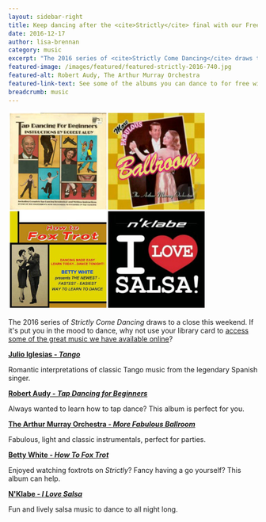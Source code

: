 ```yaml
---
layout: sidebar-right
title: Keep dancing after the <cite>Strictly</cite> final with our Freegal digital music service
date: 2016-12-17
author: lisa-brennan
category: music
excerpt: "The 2016 series of <cite>Strictly Come Dancing</cite> draws to a close this weekend. If it's put you in the mood to dance, why not use your library card to access some of the great music we have available online?"
featured-image: /images/featured/featured-strictly-2016-740.jpg
featured-alt: Robert Audy, The Arthur Murray Orchestra
featured-link-text: See some of the albums you can dance to for free with Freegal.
breadcrumb: music
---
```


![Robert Audy, The Arthur Murray Orchestra, Betty White and N'Klabe](/images/featured/featured-strictly-2016.jpg)

The 2016 series of <cite>Strictly Come Dancing</cite> draws to a close this weekend. If it's put you in the mood to dance, why not use your library card to [access some of the great music we have available online](/elibrary/freegal/)?

**[Julio Iglesias - <cite>Tango</cite>](http://suffolklibraries.freegalmusic.com/artists/view/SnVsaW8gSWdsZXNpYXM=/8125262/c29ueQ)**

Romantic interpretations of classic Tango music from the legendary Spanish singer.

**[Robert Audy - <cite>Tap Dancing for Beginners</cite>](http://suffolklibraries.freegalmusic.com/artists/view/Um9iZXJ0IEF1ZHk=/888002158529/aW9kYQ)**

Always wanted to learn how to tap dance? This album is perfect for you.

**[The Arthur Murray Orchestra - <cite>More Fabulous Ballroom</cite>](http://suffolklibraries.freegalmusic.com/artists/view/VGhlIEFydGh1ciBNdXJyYXkgT3JjaGVzdHJh/2643780/c29ueQ)**

Fabulous, light and classic instrumentals, perfect for parties.

**[Betty White - <cite>How To Fox Trot</cite>](http://suffolklibraries.freegalmusic.com/artists/view/QmV0dHkgV2hpdGU=/431533/aW9kYQ)**

Enjoyed watching foxtrots on <cite>Strictly</cite>? Fancy having a go yourself? This album can help.

**[N'Klabe - <cite>I Love Salsa</cite>](http://suffolklibraries.freegalmusic.com/artists/view/TidLbGFiZQ==/4141754/c29ueQ)**

Fun and lively salsa music to dance to all night long.
